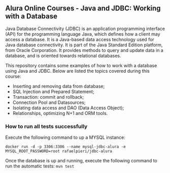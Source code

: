 ## Alura Online Courses - Java and JDBC: Working with a Database
Java Database Connectivity (JDBC) is an application programming interface (API) for the programming language Java, which defines how a client may access a database. It is a Java-based data access technology used for Java database connectivity. It is part of the Java Standard Edition platform, from Oracle Corporation. It provides methods to query and update data in a database, and is oriented towards relational databases.

This repository contains some examples of how to work with a database using Java and JDBC. Below are listed the topics covered during this course:
* Inserting and removing data from database;
* SQL Injection and Prepared Statement;
* Transaction: commit and rollback;
* Connection Pool and Datasources;
* Isolating data access and DAO (Data Access Object);
* Relationships, optimizing N+1 and ORM tools.

### How to run all tests successfully
Execute the following command to up a MYSQL instance:

```docker run -d -p 3306:3306 --name mysql-jdbc-alura -e MYSQL_ROOT_PASSWORD=root rafaelpieri/jdbc-alura```

Once the database is up and running, execute the following command to run the automatic tests:
```mvn test```
